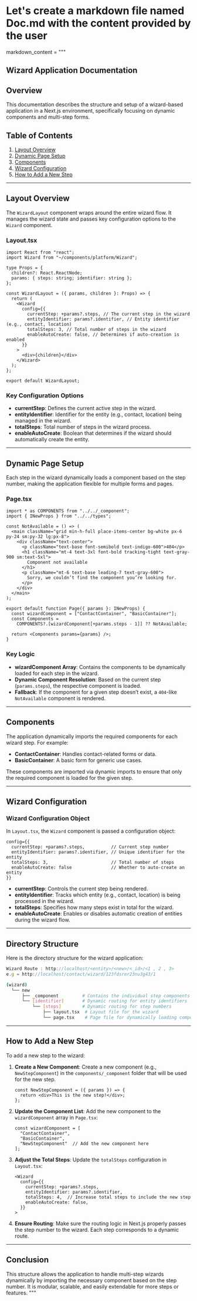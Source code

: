 # Let's create a markdown file named Doc.md with the content provided by the user

markdown_content = """

## Wizard Application Documentation

## Overview

This documentation describes the structure and setup of a wizard-based application in a Next.js environment, specifically focusing on dynamic components and multi-step forms.

## Table of Contents

1. [Layout Overview](#layout-overview)
2. [Dynamic Page Setup](#dynamic-page-setup)
3. [Components](#components)
4. [Wizard Configuration](#wizard-configuration)
5. [How to Add a New Step](#how-to-add-a-new-step)

---

## Layout Overview

The `WizardLayout` component wraps around the entire wizard flow. It manages the wizard state and passes key configuration options to the `Wizard` component.

### Layout.tsx

```tsx
import React from "react";
import Wizard from "~/components/platform/Wizard";

type Props = {
  children?: React.ReactNode;
  params: { steps: string; identifier: string };
};

const WizardLayout = ({ params, children }: Props) => {
  return (
    <Wizard
      config={{
        currentStep: +params?.steps, // The current step in the wizard
        entityIdentifier: params?.identifier, // Entity identifier (e.g., contact, location)
        totalSteps: 3, // Total number of steps in the wizard
        enableAutoCreate: false, // Determines if auto-creation is enabled
      }}
    >
      <div>{children}</div>
    </Wizard>
  );
};

export default WizardLayout;
```

### Key Configuration Options

- **currentStep**: Defines the current active step in the wizard.
- **entityIdentifier**: Identifier for the entity (e.g., contact, location) being managed in the wizard.
- **totalSteps**: Total number of steps in the wizard process.
- **enableAutoCreate**: Boolean that determines if the wizard should automatically create the entity.

---

## Dynamic Page Setup

Each step in the wizard dynamically loads a component based on the step number, making the application flexible for multiple forms and pages.

### Page.tsx

```tsx
import * as COMPONENTS from "../../_component";
import { INewProps } from "../../types";

const NotAvailable = () => (
  <main className="grid min-h-full place-items-center bg-white px-6 py-24 sm:py-32 lg:px-8">
    <div className="text-center">
      <p className="text-base font-semibold text-indigo-600">404</p>
      <h1 className="mt-4 text-3xl font-bold tracking-tight text-gray-900 sm:text-5xl">
        Component not available
      </h1>
      <p className="mt-6 text-base leading-7 text-gray-600">
        Sorry, we couldn’t find the component you’re looking for.
      </p>
    </div>
  </main>
);

export default function Page({ params }: INewProps) {
  const wizardComponent = ["ContactContainer", "BasicContainer"];
  const Components =
    COMPONENTS?.[wizardComponent[+params.steps - 1]] ?? NotAvailable;

  return <Components params={params} />;
}
```

### Key Logic

- **wizardComponent Array**: Contains the components to be dynamically loaded for each step in the wizard.
- **Dynamic Component Resolution**: Based on the current step (`params.steps`), the respective component is loaded.
- **Fallback**: If the component for a given step doesn’t exist, a `404`-like `NotAvailable` component is rendered.

---

## Components

The application dynamically imports the required components for each wizard step. For example:

- **ContactContainer**: Handles contact-related forms or data.
- **BasicContainer**: A basic form for generic use cases.

These components are imported via dynamic imports to ensure that only the required component is loaded for the given step.

---

## Wizard Configuration

### Wizard Configuration Object

In `Layout.tsx`, the `Wizard` component is passed a configuration object:

```tsx
config={{
  currentStep: +params?.steps,          // Current step number
  entityIdentifier: params?.identifier, // Unique identifier for the entity
  totalSteps: 3,                        // Total number of steps
  enableAutoCreate: false               // Whether to auto-create an entity
}}
```

- **currentStep**: Controls the current step being rendered.
- **entityIdentifier**: Tracks which entity (e.g., contact, location) is being processed in the wizard.
- **totalSteps**: Specifies how many steps exist in total for the wizard.
- **enableAutoCreate**: Enables or disables automatic creation of entities during the wizard flow.

---

## Directory Structure

Here is the directory structure for the wizard application:

``` ts
Wizard Route : http://localhost/<entity>/<new>/<_id>/<1 , 2 , 3>
e.g = http://localhost/contact/wizard/123fdsrer23nu3g43/1
```

```bash
(wizard)
  └── new
      ├── _component         # Contains the individual step components
      └── [identifier]       # Dynamic routing for entity identifiers
          └── [steps]        # Dynamic routing for step numbers
              ├── layout.tsx  # Layout file for the wizard
              └── page.tsx    # Page file for dynamically loading components
```

---

## How to Add a New Step

To add a new step to the wizard:

1. **Create a New Component**:
   Create a new component (e.g., `NewStepComponent`) in the `components/_component` folder that will be used for the new step.

   ```tsx
   const NewStepComponent = ({ params }) => {
     return <div>This is the new step!</div>;
   };
   ```

2. **Update the Component List**:
   Add the new component to the `wizardComponent` array in `Page.tsx`:

   ```tsx
   const wizardComponent = [
     "ContactContainer",
     "BasicContainer",
     "NewStepComponent"  // Add the new component here
   ];
   ```

3. **Adjust the Total Steps**:
   Update the `totalSteps` configuration in `Layout.tsx`:

   ```tsx
   <Wizard
     config={{
       currentStep: +params?.steps,
       entityIdentifier: params?.identifier,
       totalSteps: 4,  // Increase total steps to include the new step
       enableAutoCreate: false,
     }}
   >
   ```

4. **Ensure Routing**:
   Make sure the routing logic in Next.js properly passes the step number to the wizard. Each step corresponds to a dynamic route.

---

## Conclusion

This structure allows the application to handle multi-step wizards dynamically by importing the necessary component based on the step number. It is modular, scalable, and easily extendable for more steps or features.
"""
